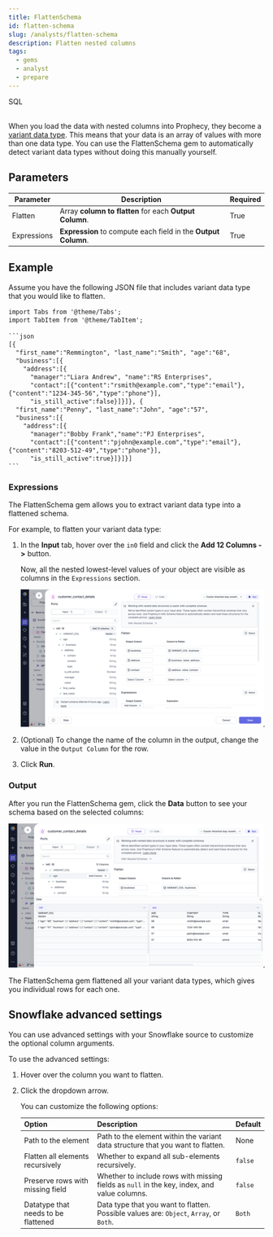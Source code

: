 ```yaml
---
title: FlattenSchema
id: flatten-schema
slug: /analysts/flatten-schema
description: Flatten nested columns
tags:
  - gems
  - analyst
  - prepare
---
```


<span class="badge">SQL</span><br/><br/>

When you load the data with nested columns into Prophecy, they become a [variant data type](/analysts/variant-schema). This means that your data is an array of values with more than one data type. You can use the FlattenSchema gem to automatically detect variant data types without doing this manually yourself.

## Parameters

| Parameter   | Description                                                    | Required |
| ----------- | -------------------------------------------------------------- | -------- |
| Flatten     | Array **column to flatten** for each **Output Column**.        | True     |
| Expressions | **Expression** to compute each field in the **Output Column**. | True     |

## Example

Assume you have the following JSON file that includes variant data type that you would like to flatten.

````mdx-code-block
import Tabs from '@theme/Tabs';
import TabItem from '@theme/TabItem';

```json
[{
  "first_name":"Remmington", "last_name":"Smith", "age":"68",
  "business":[{
    "address":[{
      "manager":"Liara Andrew", "name":"RS Enterprises",
      "contact":[{"content":"rsmith@example.com","type":"email"},{"content":"1234-345-56","type":"phone"}],
      "is_still_active":false}]}]}, {
  "first_name":"Penny", "last_name":"John", "age":"57",
  "business":[{
    "address":[{
      "manager":"Bobby Frank","name":"PJ Enterprises",
      "contact":[{"content":"pjohn@example.com","type":"email"},{"content":"8203-512-49","type":"phone"}],
      "is_still_active":true}]}]}]
```
````

### Expressions

The FlattenSchema gem allows you to extract variant data type into a flattened schema.

For example, to flatten your variant data type:

1. In the **Input** tab, hover over the `in0` field and click the **Add 12 Columns ->** button.

   Now, all the nested lowest-level values of your object are visible as columns in the `Expressions` section.

   ![Adding expressions](./img/flatten_add_exp.png)

1. (Optional) To change the name of the column in the output, change the value in the `Output Column` for the row.

1. Click **Run**.

### Output

After you run the FlattenSchema gem, click the **Data** button to see your schema based on the selected columns:

![Output interim](./img/flatten_output_interim.png)

The FlattenSchema gem flattened all your variant data types, which gives you individual rows for each one.

## Snowflake advanced settings

You can use advanced settings with your Snowflake source to customize the optional column arguments.

To use the advanced settings:

1. Hover over the column you want to flatten.
1. Click the dropdown arrow.

   You can customize the following options:

   | Option                              | Description                                                                                 | Default |
   | ----------------------------------- | ------------------------------------------------------------------------------------------- | ------- |
   | Path to the element                 | Path to the element within the variant data structure that you want to flatten.             | None    |
   | Flatten all elements recursively    | Whether to expand all sub-elements recursively.                                             | `false` |
   | Preserve rows with missing field    | Whether to include rows with missing fields as `null` in the key, index, and value columns. | `false` |
   | Datatype that needs to be flattened | Data type that you want to flatten. Possible values are: `Object`, `Array`, or `Both`.      | `Both`  |
